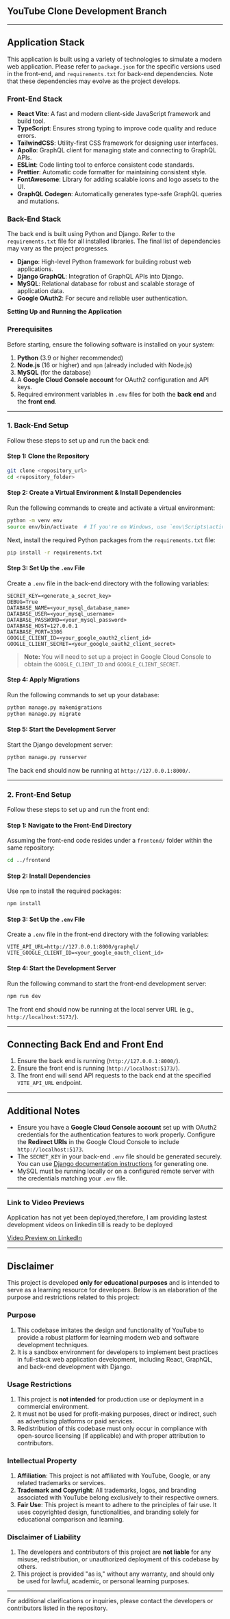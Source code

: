 
## YouTube Clone Development Branch

---
## **Application Stack**

This application is built using a variety of technologies to simulate a modern web application. Please refer to `package.json` for the specific versions used in the front-end, and `requirements.txt` for back-end dependencies. Note that these dependencies may evolve as the project develops.

### Front-End Stack

- **React Vite**: A fast and modern client-side JavaScript framework and build tool.
- **TypeScript**: Ensures strong typing to improve code quality and reduce errors.
- **TailwindCSS**: Utility-first CSS framework for designing user interfaces.
- **Apollo**: GraphQL client for managing state and connecting to GraphQL APIs.
- **ESLint**: Code linting tool to enforce consistent code standards.
- **Prettier**: Automatic code formatter for maintaining consistent style.
- **FontAwesome**: Library for adding scalable icons and logo assets to the UI.
- **GraphQL Codegen**: Automatically generates type-safe GraphQL queries and mutations.

### Back-End Stack

The back end is built using Python and Django. Refer to the `requirements.txt` file for all installed libraries. The final list of dependencies may vary as the project progresses.

- **Django**: High-level Python framework for building robust web applications.
- **Django GraphQL**: Integration of GraphQL APIs into Django.
- **MySQL**: Relational database for robust and scalable storage of application data.
- **Google OAuth2**: For secure and reliable user authentication.


**Setting Up and Running the Application**

### Prerequisites

Before starting, ensure the following software is installed on your system:

1. **Python** (3.9 or higher recommended)
2. **Node.js** (16 or higher) and `npm` (already included with Node.js)
3. **MySQL** (for the database)
4. A **Google Cloud Console account** for OAuth2 configuration and API keys.
5. Required environment variables in `.env` files for both the **back end** and the **front end**.

---
### 1. **Back-End Setup**

Follow these steps to set up and run the back end:

#### Step 1: Clone the Repository
```bash
git clone <repository_url>
cd <repository_folder>
```

#### Step 2: Create a Virtual Environment & Install Dependencies
Run the following commands to create and activate a virtual environment:
```bash
python -m venv env
source env/bin/activate  # If you're on Windows, use `env\Scripts\activate`
```
Next, install the required Python packages from the `requirements.txt` file:
```bash
pip install -r requirements.txt
```

#### Step 3: Set Up the `.env` File
Create a `.env` file in the back-end directory with the following variables:

```plaintext
SECRET_KEY=<generate_a_secret_key>
DEBUG=True
DATABASE_NAME=<your_mysql_database_name>
DATABASE_USER=<your_mysql_username>
DATABASE_PASSWORD=<your_mysql_password>
DATABASE_HOST=127.0.0.1
DATABASE_PORT=3306
GOOGLE_CLIENT_ID=<your_google_oauth2_client_id>
GOOGLE_CLIENT_SECRET=<your_google_oauth2_client_secret>
```

> **Note:** You will need to set up a project in Google Cloud Console to obtain the `GOOGLE_CLIENT_ID` and `GOOGLE_CLIENT_SECRET`.

#### Step 4: Apply Migrations
Run the following commands to set up your database:
```bash
python manage.py makemigrations
python manage.py migrate
```

#### Step 5: Start the Development Server
Start the Django development server:
```bash
python manage.py runserver
```

The back end should now be running at `http://127.0.0.1:8000/`.

---

### 2. **Front-End Setup**

Follow these steps to set up and run the front end:

#### Step 1: Navigate to the Front-End Directory
Assuming the front-end code resides under a `frontend/` folder within the same repository:
```bash
cd ../frontend
```

#### Step 2: Install Dependencies
Use `npm` to install the required packages:
```bash
npm install
```

#### Step 3: Set Up the `.env` File
Create a `.env` file in the front-end directory with the following variables:

```plaintext
VITE_API_URL=http://127.0.0.1:8000/graphql/
VITE_GOOGLE_CLIENT_ID=<your_google_oauth_client_id>
```

#### Step 4: Start the Development Server
Run the following command to start the front-end development server:
```bash
npm run dev
```

The front end should now be running at the local server URL (e.g., `http://localhost:5173/`).

---

## **Connecting Back End and Front End**

1. Ensure the back end is running (`http://127.0.0.1:8000/`).
2. Ensure the front end is running (`http://localhost:5173/`).
3. The front end will send API requests to the back end at the specified `VITE_API_URL` endpoint.

---

## **Additional Notes**

- Ensure you have a **Google Cloud Console account** set up with OAuth2 credentials for the authentication features to work properly. Configure the **Redirect URIs** in the Google Cloud Console to include `http://localhost:5173`.
- The `SECRET_KEY` in your back-end `.env` file should be generated securely. You can use [Django documentation instructions](https://docs.djangoproject.com/en/4.2/ref/settings/#std-setting-SECRET_KEY) for generating one.
- MySQL must be running locally or on a configured remote server with the credentials matching your `.env` file.


---

### Link to Video Previews

Application has not yet been deployed,therefore, I am providing lastest development videos on linkedin till is ready to be deployed

[Video Preview on LinkedIn](https://www.linkedin.com/posts/activity-7298179409209958401-RbIu?utm_source=share&utm_medium=member_desktop&rcm=ACoAADU3pVcBAL_VLlfn48JrgdfLvqY1sMOXEVA)

---

## **Disclaimer**

This project is developed **only for educational purposes** and is intended to serve as a learning resource for developers. Below is an elaboration of the purpose and restrictions related to this project:

### **Purpose**

1. This codebase imitates the design and functionality of YouTube to provide a robust platform for learning modern web and software development techniques.
2. It is a sandbox environment for developers to implement best practices in full-stack web application development, including React, GraphQL, and back-end development with Django.

### **Usage Restrictions**

1. This project is **not intended** for production use or deployment in a commercial environment.
2. It must not be used for profit-making purposes, direct or indirect, such as advertising platforms or paid services.
3. Redistribution of this codebase must only occur in compliance with open-source licensing (if applicable) and with proper attribution to contributors.

### **Intellectual Property**

1. **Affiliation**: This project is not affiliated with YouTube, Google, or any related trademarks or services.
2. **Trademark and Copyright**: All trademarks, logos, and branding associated with YouTube belong exclusively to their respective owners.
3. **Fair Use**: This project is meant to adhere to the principles of fair use. It uses copyrighted design, functionalities, and branding solely for educational comparison and learning.

### **Disclaimer of Liability**

1. The developers and contributors of this project are **not liable** for any misuse, redistribution, or unauthorized deployment of this codebase by others.
2. This project is provided "as is," without any warranty, and should only be used for lawful, academic, or personal learning purposes.

---

For additional clarifications or inquiries, please contact the developers or contributors listed in the repository.
